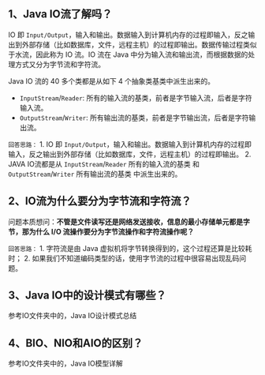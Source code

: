 ## 1、Java IO流了解吗？

IO 即 `Input/Output`，输入和输出。数据输入到计算机内存的过程即输入，反之输出到外部存储（比如数据库，文件，远程主机）的过程即输出。数据传输过程类似于水流，因此称为 IO 流。IO 流在 Java 中分为输入流和输出流，而根据数据的处理方式又分为字节流和字符流。

Java IO 流的 40 多个类都是从如下 4 个抽象类基类中派生出来的。

- `InputStream`/`Reader`: 所有的输入流的基类，前者是字节输入流，后者是字符输入流。
- `OutputStream`/`Writer`: 所有输出流的基类，前者是字节输出流，后者是字符输出流。

`回答思路：`
	1. IO 即 `Input/Output`，输入和输出。数据输入到计算机内存的过程即输入，反之输出到外部存储（比如数据库，文件，远程主机）的过程即输出。
	2. JAVA IO流都是从 `InputStream`/`Reader` 所有的输入流的基类 和 `OutputStream`/`Writer` 所有输出流的基类 中派生出来的。
## 2、IO流为什么要分为字节流和字符流？

问题本质想问：**不管是文件读写还是网络发送接收，信息的最小存储单元都是字节，那为什么 I/O 流操作要分为字节流操作和字符流操作呢？**

`回答思路：`
	1. 字符流是由 Java 虚拟机将字节转换得到的，这个过程还算是比较耗时；
	2. 如果我们不知道编码类型的话，使用字节流的过程中很容易出现乱码问题。

## 3、Java IO中的设计模式有哪些？

参考IO文件夹中的，Java IO设计模式总结
## 4、BIO、NIO和AIO的区别？

参考IO文件夹中的，Java IO模型详解
